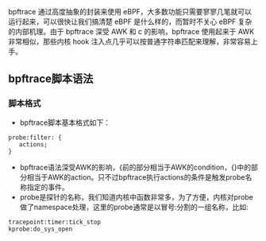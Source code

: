 bpftrace 通过高度抽象的封装来使用 eBPF，大多数功能只需要寥寥几笔就可以运行起来，可以很快让我们搞清楚 eBPF 是什么样的，而暂时不关心 eBPF 复杂的内部机理。由于 bpftrace 深受 AWK 和 c 的影响，bpftrace 使用起来于 AWK 非常相似，那些内核 hook 注入点几乎可以按普通字符串匹配来理解，非常容易上手。

## bpftrace脚本语法

### 脚本格式

-   bpftrace脚本基本格式如下：

```
probe:filter: {
   actions;
}
```

-   bpftrace语法深受AWK的影响，{前的部分相当于AWK的condition，{}中的部分相当于AWK的action。只不过bpftrace执行actions的条件是触发probe名称指定的事件。
-   probe是探针的名称，我们知道内核中函数非常多，为了方便，内核对probe做了namespace处理，这里的probe通常是以冒号:分割的一组名称，比如:

```
tracepoint:timer:tick_stop
kprobe:do_sys_open
```



